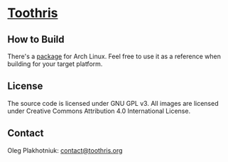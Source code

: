 # [Toothris](http://www.toothris.org)

## How to Build

There's a [package](https://aur.archlinux.org/packages/toothris) for Arch
Linux. Feel free to use it as a reference when building for your target
platform.

## License

The source code is licensed under GNU GPL v3.
All images are licensed under Creative Commons Attribution 4.0
International License.

## Contact

Oleg Plakhotniuk: contact@toothris.org
